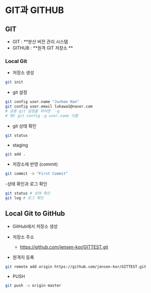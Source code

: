 # GIT과 GITHUB
## GIT

- GIT : **분산 버전 관리 시스템
- GITHUB : **원격 GIT 저장소 ** 
### Local Git
- 저장소 생성
```bash
git init
```

- git 설정
```bash
git config user.name "Junhee Han"
git config user.email lukawa1@naver.com
# 공용 git 설정을 하려면 `-g
# 예) git config -g user.name 이름
```

- git 상태 확인
```bash
git status
```

- staging
```bash
git add .
```

- 저장소에 반영 (commit)
```bash
git commit -m "First Commit"
```

-상태 확인과 로그 확인
```bash
git status # 상태 확인
git log # 로그 확인
```

## Local Git to GitHub
- GitHub에서 저장소 생성
- 저장소 주소
    - https://github.com/jensen-kor/GITTEST.git

- 원격지 등록
```bash
git remote add origin https://github.com/jensen-kor/GITTEST.git
```    

- PUSH
```bash
git push -u origin master
```